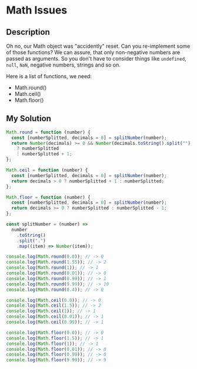 # Math Issues

## Description

Oh no, our Math object was "accidently" reset. Can you re-implement some of those functions? We can assure, that only non-negative numbers are passed as arguments. So you don't have to consider things like `undefined`, `null`, `NaN`, negative numbers, strings and so on.

Here is a list of functions, we need:

- Math.round()
- Math.ceil()
- Math.floor()

## My Solution

```js
Math.round = function (number) {
  const [numberSplitted, decimals = 0] = splitNumber(number);
  return Number(decimals) >= 0 && Number(decimals.toString().split("")[0]) < 5
    ? numberSplitted
    : numberSplitted + 1;
};

Math.ceil = function (number) {
  const [numberSplitted, decimals = 0] = splitNumber(number);
  return decimals > 0 ? numberSplitted + 1 : numberSplitted;
};

Math.floor = function (number) {
  const [numberSplitted, decimals = 0] = splitNumber(number);
  return decimals >= 0 ? numberSplitted : numberSplitted - 1;
};

const splitNumber = (number) =>
  number
    .toString()
    .split(".")
    .map((item) => Number(item));

console.log(Math.round(0.0)); // -> 0
console.log(Math.round(1.55)); // -> 2
console.log(Math.round(1)); // -> 1
console.log(Math.round(0.01)); // -> 0
console.log(Math.round(0.99)); // -> 1
console.log(Math.round(9.99)); // -> 10
console.log(Math.round(0.4)); // -> 0

console.log(Math.ceil(0.0)); // -> 0
console.log(Math.ceil(1.5)); // -> 2
console.log(Math.ceil(1)); // -> 1
console.log(Math.ceil(0.01)); // -> 1
console.log(Math.ceil(0.99)); // -> 1

console.log(Math.floor(0.0)); // -> 0
console.log(Math.floor(1.5)); // -> 1
console.log(Math.floor(1)); // -> 1
console.log(Math.floor(0.01)); // -> 0
console.log(Math.floor(0.99)); // -> 0
console.log(Math.floor(9.99)); // -> 9
```
